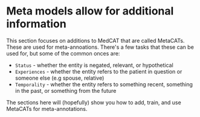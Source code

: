 # Meta models allow for additional information

This section focuses on additions to MedCAT that are called MetaCATs.
These are used for meta-annoations.
There's a few tasks that these can be used for, but some of the common onces are:
- `Status` - whether the entity is negated, relevant, or hypothetical
- `Experiences` - whether the entity refers to the patient in question or someone else (e.g spouse, relative)
- `Temporality` - whether the entity refers to something recent, something in the past, or something from the future

The sections here will (hopefully) show you how to add, train, and use MetaCATs for meta-annotations.